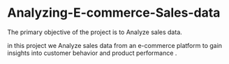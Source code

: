 # Analyzing-E-commerce-Sales-data
The primary objective of the project is to Analyze sales data.

in this project we Analyze sales data from an e-commerce platform to gain insights into customer behavior and product performance .
